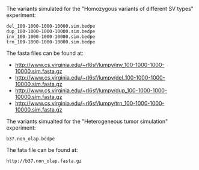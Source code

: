 The variants simulated for the "Homozygous variants of different SV types"
experiment:

	del_100-1000-1000-10000.sim.bedpe
	dup_100-1000-1000-10000.sim.bedpe
	inv_100-1000-1000-10000.sim.bedpe
	trn_100-1000-1000-10000.sim.bedpe

The fasta files can be found at:

- http://www.cs.virginia.edu/~rl6sf/lumpy/inv_100-1000-1000-10000.sim.fasta.gz
- http://www.cs.virginia.edu/~rl6sf/lumpy/del_100-1000-1000-10000.sim.fasta.gz
- http://www.cs.virginia.edu/~rl6sf/lumpy/dup_100-1000-1000-10000.sim.fasta.gz
- http://www.cs.virginia.edu/~rl6sf/lumpy/trn_100-1000-1000-10000.sim.fasta.gz

The variants simualted for the "Heterogeneous tumor simulation" experiment:

	b37.non_olap.bedpe

The fata file can be found at:

	http://b37.non_olap.fasta.gz	
